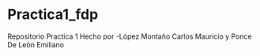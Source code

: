 # Practica1_fdp
Repositorio Practica 1
Hecho por -López Montaño Carlos Mauricio y Ponce De León Emiliano

